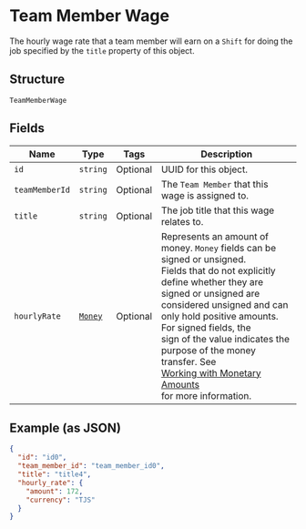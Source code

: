 
# Team Member Wage

The hourly wage rate that a team member will earn on a `Shift` for doing the job
specified by the `title` property of this object.

## Structure

`TeamMemberWage`

## Fields

| Name | Type | Tags | Description |
|  --- | --- | --- | --- |
| `id` | `string` | Optional | UUID for this object. |
| `teamMemberId` | `string` | Optional | The `Team Member` that this wage is assigned to. |
| `title` | `string` | Optional | The job title that this wage relates to. |
| `hourlyRate` | [`Money`](/doc/models/money.md) | Optional | Represents an amount of money. `Money` fields can be signed or unsigned.<br>Fields that do not explicitly define whether they are signed or unsigned are<br>considered unsigned and can only hold positive amounts. For signed fields, the<br>sign of the value indicates the purpose of the money transfer. See<br>[Working with Monetary Amounts](https://developer.squareup.com/docs/build-basics/working-with-monetary-amounts)<br>for more information. |

## Example (as JSON)

```json
{
  "id": "id0",
  "team_member_id": "team_member_id0",
  "title": "title4",
  "hourly_rate": {
    "amount": 172,
    "currency": "TJS"
  }
}
```

